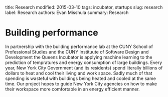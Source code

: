 title: Research
modified: 2015-03-10
tags: incubator, startups
slug: research
label: Research
authors: Evan Misshula
summary: Research

# Building performance

In partnership with the building performance lab at the CUNY School of Professional Studies 
and the CUNY Instituute of Software Design and Development the Queens Incubator is 
applying machine learning to the prediction of tempratures and energy consumption of 
large buildings.  Every year, New York City Government (and its residents) spend literally 
billions of dollars to heat and cool their living and work space. Sadly much of that spending
is wasteful with buildings being heated and cooled at the same time.  Our project hopes to 
guide New York City agencies on how to make their workspace more comfortable in an energy 
efficient manner.